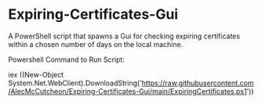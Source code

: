 # Expiring-Certificates-Gui
A PowerShell script that spawns a Gui for checking expiring certificates within a chosen number of days on the local machine.

Powershell Command to Run Script: 

iex ((New-Object System.Net.WebClient).DownloadString('https://raw.githubusercontent.com/AlecMcCutcheon/Expiring-Certificates-Gui/main/ExpiringCertificates.ps1'))
